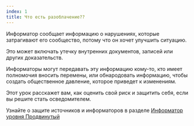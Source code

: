 ```yaml
---
index: 1
title: Что есть разоблачение??
---
```

Информатор сообщает информацию о нарушениях, которые затрагивают его сообщество, потому что он хочет улучшить ситуацию.

Это может включать утечку внутренних документов, записей или других доказательств.

Информаторы могут передавать эту информацию кому-то, кто имеет полномочия вносить перемены, или обнародовать информацию, чтобы создать общественное давление, которое приведет к изменениям.

Этот урок расскажет вам, как оценить свой риск и защитить себя, если вы решите стать осведомителем.

Узнайте о защите источников и информаторов в разделе [Информатор уровня Продвинутый](umbrella://work/whistleblowers/advanced)